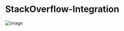 # StackOverflow-Integration
![image](https://user-images.githubusercontent.com/57226765/123510707-9bac4c80-d69a-11eb-9c37-94ae19528103.png)

